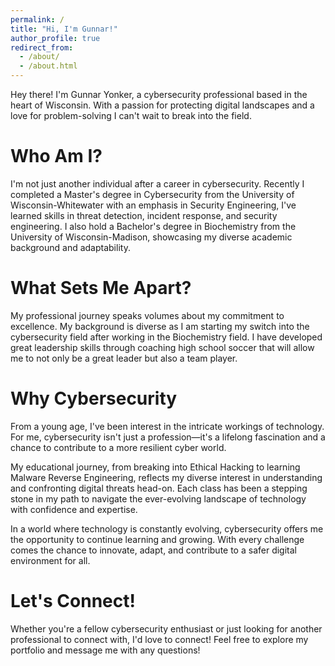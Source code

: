 ```yaml
---
permalink: /
title: "Hi, I'm Gunnar!"
author_profile: true
redirect_from: 
  - /about/
  - /about.html
---
```


<!-- Add an empty line here -->
Hey there! I'm Gunnar Yonker, a cybersecurity professional based in the heart of Wisconsin. With a passion for protecting digital landscapes and a love for problem-solving I can't wait to break into the field.

# Who Am I?
I'm not just another individual after a career in cybersecurity. Recently I completed a Master's degree in Cybersecurity from the University of Wisconsin-Whitewater with an emphasis in Security Engineering, I've learned skills in threat detection, incident response, and security engineering. I also hold a Bachelor's degree in Biochemistry from the University of Wisconsin-Madison, showcasing my diverse academic background and adaptability.

# What Sets Me Apart?
My professional journey speaks volumes about my commitment to excellence. My background is diverse as I am starting my switch into the cybersecurity field after working in the Biochemistry field. I have developed great leadership skills through coaching high school soccer that will allow me to not only be a great leader but also a team player.

# Why Cybersecurity
From a young age, I've been interest in the intricate workings of technology. For me, cybersecurity isn't just a profession—it's a lifelong fascination and a chance to contribute to a more resilient cyber world.

My educational journey, from breaking into Ethical Hacking to learning Malware Reverse Engineering, reflects my diverse interest in understanding and confronting digital threats head-on. Each class has been a stepping stone in my path to navigate the ever-evolving landscape of technology with confidence and expertise.

In a world where technology is constantly evolving, cybersecurity offers me the opportunity to continue learning and growing. With every challenge comes the chance to innovate, adapt, and contribute to a safer digital environment for all.

# Let's Connect!
Whether you're a fellow cybersecurity enthusiast or just looking for another professional to connect with, I'd love to connect! Feel free to explore my portfolio and message me with any questions!